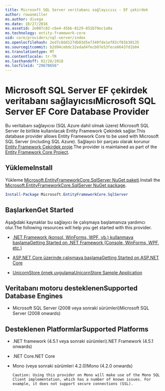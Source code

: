 ```yaml
---
title: Microsoft SQL Server veritabanı sağlayıcısı - EF çekirdek
author: rowanmiller
ms.author: divega
ms.date: 10/27/2016
ms.assetid: 2e007c82-c6e4-45bb-8129-851b79ec1a0a
ms.technology: entity-framework-core
uid: core/providers/sql-server/index
ms.openlocfilehash: 2ed7c0dd127db03d5e7340fde1ef83cf01b30135
ms.sourcegitcommit: b2d94cebdc32edad4fecb07e53fece66437d1b04
ms.translationtype: MT
ms.contentlocale: tr-TR
ms.lasthandoff: 02/28/2018
ms.locfileid: "29678656"
---
```

# <a name="microsoft-sql-server-ef-core-database-provider"></a><span data-ttu-id="a2ec9-102">Microsoft SQL Server EF çekirdek veritabanı sağlayıcısı</span><span class="sxs-lookup"><span data-stu-id="a2ec9-102">Microsoft SQL Server EF Core Database Provider</span></span>

<span data-ttu-id="a2ec9-103">Bu veritabanı sağlayıcısı (SQL Azure dahil olmak üzere) Microsoft SQL Server ile birlikte kullanılacak Entity Framework Çekirdek sağlar.</span><span class="sxs-lookup"><span data-stu-id="a2ec9-103">This database provider allows Entity Framework Core to be used with Microsoft SQL Server (including SQL Azure).</span></span> <span data-ttu-id="a2ec9-104">Sağlayıcı bir parçası olarak korunur [Entity Framework Çekirdek proje](https://github.com/aspnet/EntityFrameworkCore).</span><span class="sxs-lookup"><span data-stu-id="a2ec9-104">The provider is maintained as part of the [Entity Framework Core Project](https://github.com/aspnet/EntityFrameworkCore).</span></span>

## <a name="install"></a><span data-ttu-id="a2ec9-105">Yükleme</span><span class="sxs-lookup"><span data-stu-id="a2ec9-105">Install</span></span>

<span data-ttu-id="a2ec9-106">Yükleme [Microsoft.EntityFrameworkCore.SqlServer NuGet paketi](https://www.nuget.org/packages/Microsoft.EntityFrameworkCore.SqlServer/).</span><span class="sxs-lookup"><span data-stu-id="a2ec9-106">Install the [Microsoft.EntityFrameworkCore.SqlServer NuGet package](https://www.nuget.org/packages/Microsoft.EntityFrameworkCore.SqlServer/).</span></span>

``` powershell
Install-Package Microsoft.EntityFrameworkCore.SqlServer
```

## <a name="get-started"></a><span data-ttu-id="a2ec9-107">Başlarken</span><span class="sxs-lookup"><span data-stu-id="a2ec9-107">Get Started</span></span>

<span data-ttu-id="a2ec9-108">Aşağıdaki kaynaklar bu sağlayıcı ile çalışmaya başlamanıza yardımcı olur.</span><span class="sxs-lookup"><span data-stu-id="a2ec9-108">The following resources will help you get started with this provider.</span></span>
* [<span data-ttu-id="a2ec9-109">.NET Framework (konsol, WinForms, WPF, vb.) kullanmaya başlama</span><span class="sxs-lookup"><span data-stu-id="a2ec9-109">Getting Started on .NET Framework (Console, WinForms, WPF, etc.)</span></span>](../../get-started/full-dotnet/index.md)

* [<span data-ttu-id="a2ec9-110">ASP.NET Core üzerinde çalışmaya başlama</span><span class="sxs-lookup"><span data-stu-id="a2ec9-110">Getting Started on ASP.NET Core</span></span>](../../get-started/aspnetcore/index.md)

* [<span data-ttu-id="a2ec9-111">UnicornStore örnek uygulama</span><span class="sxs-lookup"><span data-stu-id="a2ec9-111">UnicornStore Sample Application</span></span>](https://github.com/rowanmiller/UnicornStore/tree/master/UnicornStore)

## <a name="supported-database-engines"></a><span data-ttu-id="a2ec9-112">Veritabanı motoru desteklenen</span><span class="sxs-lookup"><span data-stu-id="a2ec9-112">Supported Database Engines</span></span>

* <span data-ttu-id="a2ec9-113">Microsoft SQL Server (2008 veya sonraki sürümleri)</span><span class="sxs-lookup"><span data-stu-id="a2ec9-113">Microsoft SQL Server (2008 onwards)</span></span>

## <a name="supported-platforms"></a><span data-ttu-id="a2ec9-114">Desteklenen Platformlar</span><span class="sxs-lookup"><span data-stu-id="a2ec9-114">Supported Platforms</span></span>

* <span data-ttu-id="a2ec9-115">.NET framework (4.5.1 veya sonraki sürümleri)</span><span class="sxs-lookup"><span data-stu-id="a2ec9-115">.NET Framework (4.5.1 onwards)</span></span>

* <span data-ttu-id="a2ec9-116">.NET Core</span><span class="sxs-lookup"><span data-stu-id="a2ec9-116">.NET Core</span></span>

* <span data-ttu-id="a2ec9-117">Mono (veya sonraki sürümleri 4.2.0)</span><span class="sxs-lookup"><span data-stu-id="a2ec9-117">Mono (4.2.0 onwards)</span></span>

      Caution: Using this provider on Mono will make use of the Mono SQL Client implementation, which has a number of known issues. For example, it does not support secure connections (SSL).
